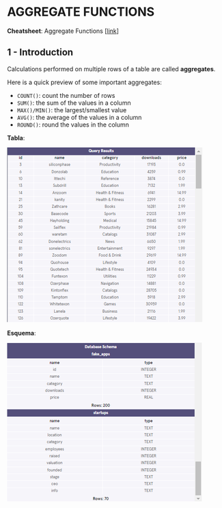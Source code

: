 # AGGREGATE FUNCTIONS

**Cheatsheet**: Aggregate Functions [[link](https://www.codecademy.com/learn/paths/cscj-22-databases/tracks/cscj-22-working-with-databases/modules/wdcp-22-aggregate-functions-737d40d0-3fcf-46fe-945e-d8cb26bcc7eb/cheatsheet)]

## 1 - Introduction

Calculations performed on multiple rows of a table are called **aggregates**.

Here is a quick preview of some important aggregates:
* ```COUNT()```: count the number of rows
* ```SUM()```: the sum of the values in a column
* ```MAX()/MIN()```: the largest/smallest value
* ```AVG()```: the average of the values in a column
* ```ROUND()```: round the values in the column

**Tabla**:

![1](1-aggregado.png)

**Esquema**:

![2](2-aggregado.png)

